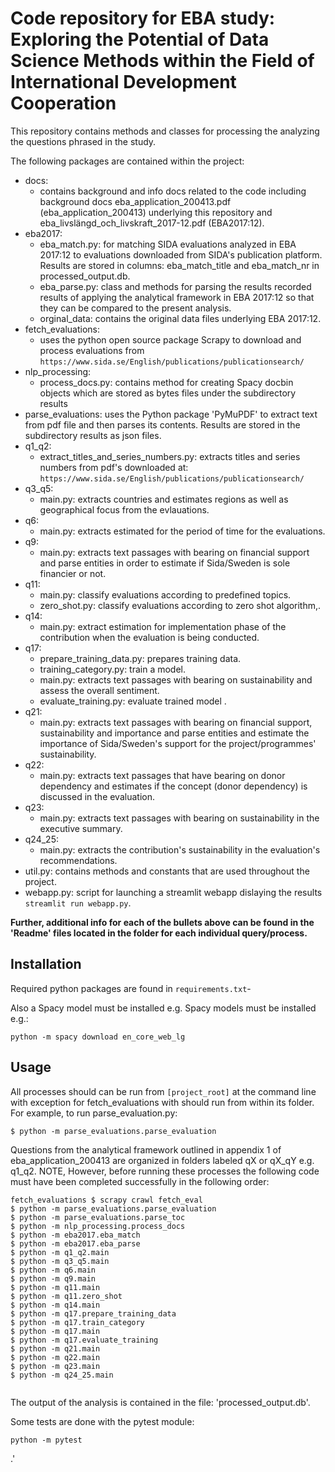 # Code repository for EBA study: Exploring the Potential of Data Science Methods within the Field of International Development Cooperation

This repository contains methods and classes for processing the analyzing the questions phrased in the study.

The following packages are contained within the project:

* docs:
    * contains background and info docs related to the code including background docs eba_application_200413.pdf (eba_application_200413) underlying this repository and eba_livslängd_och_livskraft_2017-12.pdf (EBA2017:12).
* eba2017:
    * eba_match.py: for matching SIDA evaluations analyzed in EBA 2017:12 to evaluations downloaded from SIDA's publication platform. Results are stored in columns: eba_match_title and eba_match_nr in processed_output.db.
    * eba_parse.py: class and methods for parsing the results recorded results of applying the analytical framework in EBA 2017:12 so that they can be compared to the present analysis.
    * orginal_data: contains the original data files underlying EBA 2017:12. 
* fetch_evaluations:
    * uses the python open source package Scrapy to download and process evaluations from `https://www.sida.se/English/publications/publicationsearch/`
* nlp_processing:
    * process_docs.py: contains method for creating Spacy docbin objects which are stored as bytes files under the subdirectory results
* parse_evaluations: uses the Python package 'PyMuPDF' to extract text from pdf file and then parses its contents. Results are stored in the subdirectory results as json files.
* q1_q2:
    * extract_titles_and_series_numbers.py: extracts titles and series numbers from pdf's downloaded at: `https://www.sida.se/English/publications/publicationsearch/`
* q3_q5:
    * main.py: extracts countries and estimates regions as well as geographical focus from the evlauations.
* q6:
    * main.py: extracts estimated for the period of time for the evaluations.
* q9:
    * main.py: extracts text passages with bearing on financial support and parse entities in order to estimate if Sida/Sweden is sole financier or not.
* q11:
    * main.py: classify evaluations according to predefined topics. 
    * zero_shot.py: classify evaluations according to zero shot algorithm,. 
* q14:
    * main.py: extract estimation for implementation phase of the contribution when the evaluation is being conducted.
* q17:
    * prepare_training_data.py: prepares training data.
    * training_category.py: train a model.
    * main.py: extracts text passages with bearing on sustainability and assess the overall sentiment. 
    * evaluate_training.py: evaluate trained model .
* q21:
    * main.py: extracts text passages with bearing on financial support, sustainability and importance and parse entities and estimate the importance of Sida/Sweden's support for the project/programmes' sustainability.
* q22:
    * main.py: extracts text passages that have bearing on donor dependency and estimates if the concept (donor dependency) is discussed in the evaluation.
* q23:
    * main.py: extracts text passages with bearing on sustainability in the executive summary.
* q24_25:
    * main.py: extracts the contribution's sustainability in the evaluation's recommendations.
* util.py: contains methods and constants that are used throughout the project.
* webapp.py: script for launching a streamlit webapp dislaying the results `streamlit run webapp.py`.

**Further, additional info for each of the bullets above can be found in the 'Readme' files located in the folder for each individual query/process.**

## Installation 

Required python packages are found in `requirements.txt`-

Also a Spacy model must be installed e.g. 
Spacy models must be installed e.g.:
```
python -m spacy download en_core_web_lg
```

## Usage

All processes should can be run from `[project_root]` at the command line with exception for fetch_evaluations with should run from within its folder. For example, to run parse_evaluation.py:
```
$ python -m parse_evaluations.parse_evaluation
```

Questions from the analytical framework outlined in appendix 1 of eba_application_200413 are organized in folders labeled qX or qX_qY e.g. q1_q2. NOTE, However, before running these processes the following code must have been completed successfully in the following order:

```
fetch_evaluations $ scrapy crawl fetch_eval
$ python -m parse_evaluations.parse_evaluation
$ python -m parse_evaluations.parse_toc
$ python -m nlp_processing.process_docs
$ python -m eba2017.eba_match
$ python -m eba2017.eba_parse
$ python -m q1_q2.main
$ python -m q3_q5.main
$ python -m q6.main
$ python -m q9.main
$ python -m q11.main
$ python -m q11.zero_shot
$ python -m q14.main
$ python -m q17.prepare_training_data
$ python -m q17.train_category
$ python -m q17.main
$ python -m q17.evaluate_training
$ python -m q21.main
$ python -m q22.main
$ python -m q23.main
$ python -m q24_25.main


```

The output of the analysis is contained in the file: 'processed_output.db'.

Some tests are done with the pytest module:
```
python -m pytest
```

.'
